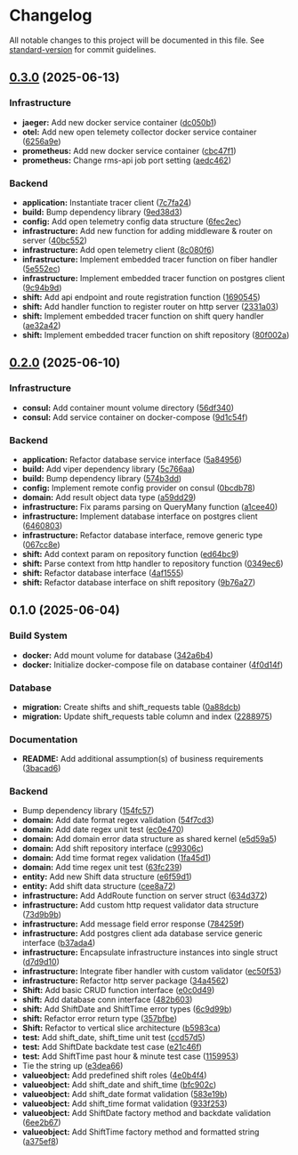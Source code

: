 # Changelog

All notable changes to this project will be documented in this file. See [standard-version](https://github.com/conventional-changelog/standard-version) for commit guidelines.

## [0.3.0](https://github.com/mushoffa/payd/compare/v0.2.0...v0.3.0) (2025-06-13)


### Infrastructure

* **jaeger:** Add new docker service container ([dc050b1](https://github.com/mushoffa/payd/commit/dc050b1db8ecd01b68a6d7920b7f00632f20407a))
* **otel:** Add new open telemety collector docker service container ([6256a9e](https://github.com/mushoffa/payd/commit/6256a9edf0a5400d0dadf00ab260387b9041e5e4))
* **prometheus:** Add new docker service container ([cbc47f1](https://github.com/mushoffa/payd/commit/cbc47f1d1752ba88382c2422684b174855ab6d09))
* **prometheus:** Change rms-api job port setting ([aedc462](https://github.com/mushoffa/payd/commit/aedc462c715658bc1db97b5eac3d0b84f65e71e4))


### Backend

* **application:** Instantiate tracer client ([7c7fa24](https://github.com/mushoffa/payd/commit/7c7fa240e8b7ad5ca1af0fc23d77e032433d861a))
* **build:** Bump dependency library ([9ed38d3](https://github.com/mushoffa/payd/commit/9ed38d39cc53ede2d40a879adc72f64485b10a6e))
* **config:** Add open telemetry config data structure ([6fec2ec](https://github.com/mushoffa/payd/commit/6fec2ec83681348cdf8634050f3cdc2ad71a8040))
* **infrastructure:** Add new function for adding middleware & router on server ([40bc552](https://github.com/mushoffa/payd/commit/40bc552526cb7bc05f4042d706f7bb4d27ff4acb))
* **infrastructure:** Add open telemetry client ([8c080f6](https://github.com/mushoffa/payd/commit/8c080f66dd39f501013c268f40fdd23622c8f48b))
* **infrastructure:** Implement embedded tracer function on fiber handler ([5e552ec](https://github.com/mushoffa/payd/commit/5e552ec264c3bf815ae37868ca08286f34065a07))
* **infrastructure:** Implement embedded tracer function on postgres client ([9c94b9d](https://github.com/mushoffa/payd/commit/9c94b9d839479d62cd56e7c95910cd9467852776))
* **shift:** Add api endpoint and route registration function ([1690545](https://github.com/mushoffa/payd/commit/16905454d75f71aba7515f88cb7e964c063c8d31))
* **shift:** Add handler function to register router on http server ([2331a03](https://github.com/mushoffa/payd/commit/2331a03dadd340c236fd6e1cf0620b329b42a20e))
* **shift:** Implement embedded tracer function on shift query handler ([ae32a42](https://github.com/mushoffa/payd/commit/ae32a4247950d34b37e1aa0ece7c83ffa99ba96e))
* **shift:** Implement embedded tracer function on shift repository ([80f002a](https://github.com/mushoffa/payd/commit/80f002ab90e408b325bb14efe4bc4df64c563230))

## [0.2.0](https://github.com/mushoffa/payd/compare/v0.1.0...v0.2.0) (2025-06-10)


### Infrastructure

* **consul:** Add container mount volume directory ([56df340](https://github.com/mushoffa/payd/commit/56df340091ea20f92e39ceb6a596f696dac9e76f))
* **consul:** Add service container on docker-compose ([9d1c54f](https://github.com/mushoffa/payd/commit/9d1c54f1b208af29a5124157a32881d9e48085eb))


### Backend

* **application:** Refactor database service interface ([5a84956](https://github.com/mushoffa/payd/commit/5a84956e12b64855ff29d7c7550ac5cd085b1950))
* **build:** Add viper dependency library ([5c766aa](https://github.com/mushoffa/payd/commit/5c766aa85674f79593ba34b947b817f56a71ac7f))
* **build:** Bump dependency library ([574b3dd](https://github.com/mushoffa/payd/commit/574b3dd81d5e2238dfa3da803b085447db626e05))
* **config:** Implement remote config provider on consul ([0bcdb78](https://github.com/mushoffa/payd/commit/0bcdb78e3f2e76ba0a64d8a21b503c2eb0b2b842))
* **domain:** Add result object data type ([a59dd29](https://github.com/mushoffa/payd/commit/a59dd297930e8df2ccef480302ce4db55c1e78ad))
* **infrastructure:** Fix params parsing on QueryMany function ([a1cee40](https://github.com/mushoffa/payd/commit/a1cee404f1c189d22bfd79b039c1d37764bfa08c))
* **infrastructure:** Implement database interface on postgres client ([6460803](https://github.com/mushoffa/payd/commit/6460803de1eb275978a9db6a8219e75d0973e7fc))
* **infrastructure:** Refactor database interface, remove generic type ([067cc8e](https://github.com/mushoffa/payd/commit/067cc8e4c6071febb0b80c1a7b3d79700fcdc5e7))
* **shift:** Add context param on repository function ([ed64bc9](https://github.com/mushoffa/payd/commit/ed64bc9bce68e6e7a84635d1586ab5f0122f73e5))
* **shift:** Parse context from http handler to repository function ([0349ec6](https://github.com/mushoffa/payd/commit/0349ec6698c058fe863614f6d9af0db58d428a91))
* **shift:** Refactor database interface ([4af1555](https://github.com/mushoffa/payd/commit/4af155574ae1d3377eaad1dc949d4f2df888385a))
* **shift:** Refactor database interface on shift repository ([9b76a27](https://github.com/mushoffa/payd/commit/9b76a27669a9bab73a799110b3f4e59d5d03195b))

## 0.1.0 (2025-06-04)


### Build System

* **docker:** Add mount volume for database ([342a6b4](https://github.com/mushoffa/payd/commit/342a6b49d7c5cf68d65cf4f14963110dc04d833f))
* **docker:** Initialize docker-compose file on database container ([4f0d14f](https://github.com/mushoffa/payd/commit/4f0d14f5044ebd5be96c4dd608dff12fb261c018))


### Database

* **migration:** Create shifts and shift_requests table ([0a88dcb](https://github.com/mushoffa/payd/commit/0a88dcbb145a77bb4bc2a14e8689ddd9e196e314))
* **migration:** Update shift_requests table column and index ([2288975](https://github.com/mushoffa/payd/commit/228897552121ef60953d23ccd71ab9a49a19b49f))


### Documentation

* **README:** Add additional assumption(s) of business requirements ([3bacad6](https://github.com/mushoffa/payd/commit/3bacad66fb860b381238d5a38625e51bf6ff44db))


### Backend

* Bump dependency library ([154fc57](https://github.com/mushoffa/payd/commit/154fc576ef843310065ddedd77f61db24204ca1b))
* **domain:** Add date format regex validation ([54f7cd3](https://github.com/mushoffa/payd/commit/54f7cd38137cdd8e083963a9ac1c3f932aa6f34b))
* **domain:** Add date regex unit test ([ec0e470](https://github.com/mushoffa/payd/commit/ec0e470b40444460834fb357c6c081e9cdb146c2))
* **domain:** Add domain error data structure as shared kernel ([e5d59a5](https://github.com/mushoffa/payd/commit/e5d59a5ebb0ef4d3cd10960506fe0a5448730166))
* **domain:** Add shift repository interface ([c99306c](https://github.com/mushoffa/payd/commit/c99306ccd33096658882c33b4fe1946224aa3146))
* **domain:** Add time format regex validation ([1fa45d1](https://github.com/mushoffa/payd/commit/1fa45d1158564ff21cc46b5f47a3af0a508f9572))
* **domain:** Add time regex unit test ([63fc239](https://github.com/mushoffa/payd/commit/63fc239c4f33bd1576d43d4d7e4d8a09ee16a092))
* **entity:** Add new Shift data structure ([e6f59d1](https://github.com/mushoffa/payd/commit/e6f59d1ed974f1eab247304be07393fbf66fe101))
* **entity:** Add shift data structure ([cee8a72](https://github.com/mushoffa/payd/commit/cee8a725dc5e1b9fc54cb252f0367b3b83e37823))
* **infrastructure:** Add AddRoute function on server struct ([634d372](https://github.com/mushoffa/payd/commit/634d372ffa37c98502d45c1f14d952a75c63733e))
* **infrastructure:** Add custom http request validator data structure ([73d9b9b](https://github.com/mushoffa/payd/commit/73d9b9be26064318151e2594067b3c4182500641))
* **infrastructure:** Add message field error response ([784259f](https://github.com/mushoffa/payd/commit/784259fb7503f3a923dc4faed27116ee24d7dcad))
* **infrastructure:** Add postgres client ada database service generic interface ([b37ada4](https://github.com/mushoffa/payd/commit/b37ada473e32787431d34f9710a3b7fcad40fe1a))
* **infrastructure:** Encapsulate infrastructure instances into single struct ([d7d9d10](https://github.com/mushoffa/payd/commit/d7d9d105eb215dac41c46b59422ea4b10fba6c3b))
* **infrastructure:** Integrate fiber handler with custom validator ([ec50f53](https://github.com/mushoffa/payd/commit/ec50f53bb420226523eb5b1a34c5b7b67ca8b3ae))
* **infrastructure:** Refactor http server package ([34a4562](https://github.com/mushoffa/payd/commit/34a4562b3ba1c372feb19dd5840dc038a327b46a))
* **Shift:** Add basic CRUD function interface ([e0c0d49](https://github.com/mushoffa/payd/commit/e0c0d49f4e2d11c3abe917aff267d38b62aa61f5))
* **shift:** Add database conn interface ([482b603](https://github.com/mushoffa/payd/commit/482b603e19dfe7cd29f33280c5530d6676c1daf6))
* **shift:** Add ShiftDate and ShiftTime error types ([6c9d99b](https://github.com/mushoffa/payd/commit/6c9d99b3eb1ea0643b441b7186659d8f9c48c3c6))
* **shift:** Refactor error return type ([357bfbe](https://github.com/mushoffa/payd/commit/357bfbec6314efd43ed09d845ed3b2dd9ca64984))
* **Shift:** Refactor to vertical slice architecture ([b5983ca](https://github.com/mushoffa/payd/commit/b5983ca36d22762c603db0a40750d4402e3de9fa))
* **test:** Add shift_date, shift_time unit test ([ccd57d5](https://github.com/mushoffa/payd/commit/ccd57d5aebaabf232bc3b9d745c7f9b14cf13016))
* **test:** Add ShiftDate backdate test case ([e21c46f](https://github.com/mushoffa/payd/commit/e21c46fee31c7a6a1d635d5cee53736027d4d883))
* **test:** Add ShiftTime past hour & minute test case ([1159953](https://github.com/mushoffa/payd/commit/11599539dbd669e0e19f474f5347f073e30513e8))
* Tie the string up ([e3dea66](https://github.com/mushoffa/payd/commit/e3dea6680758cb91073abdf3ba2477c5a541e8c3))
* **valueobject:** Add predefined shift roles ([4e0b4f4](https://github.com/mushoffa/payd/commit/4e0b4f46ba0aa767f01465ddf680f7595b9a5063))
* **valueobject:** Add shift_date and shift_time ([bfc902c](https://github.com/mushoffa/payd/commit/bfc902cd0baca3b4f52a106d64e2f46cb30da50d))
* **valueobject:** Add shift_date format validation ([583e19b](https://github.com/mushoffa/payd/commit/583e19bf8c535a68533502863b5552b7b10b8bd3))
* **valueobject:** Add shift_time format validation ([933f253](https://github.com/mushoffa/payd/commit/933f253a5a0a5532446206fb4d156a89b5409cf4))
* **valueobject:** Add ShiftDate factory method and backdate validation ([6ee2b67](https://github.com/mushoffa/payd/commit/6ee2b674746892184e68240203317f76407f26ef))
* **valueobject:** Add ShiftTime factory method and formatted string ([a375ef8](https://github.com/mushoffa/payd/commit/a375ef883a938586c28a4002bf36e485f3b1b13f))
